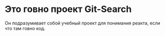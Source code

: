 # Это говно проект Git-Search

Он подразумивает собой учебный проект для понимания реакта,
если что там говно код.